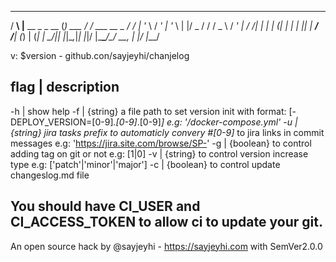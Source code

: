    ___ _                  _        __
  / __\ |__   __ _ _ __  (_) ___  / /  ___   __ _
 / /  | '_ \ / _' | '_ \ | |/ _ \/ /  / _ \ / _' |
/ /___| | | | (_| | | | || |  __/ /__| (_) | (_| |
\____/|_| |_|\__,_|_| |_|/ |\___\____/\___/ \__, |
                       |__/                 |___/

  v: $version - github.con/sayjeyhi/chanjelog

flag  |  description
-----------------------------------------------------
-h    |  show help
-f    |  {string} a file path to set version init with format: [- DEPLOY_VERSION=[0-9]*\.[0-9]*\.[0-9]*] e.g: '/docker-compose.yml'
-u    |  {string} jira tasks prefix to automaticly convery #[0-9]* to jira links in commit messages e.g: 'https://jira.site.com/browse/SP-'
-g    |  {boolean} to control adding tag on git or not e.g: [1|0]
-v    |  {string} to control version increase type e.g: ['patch'|'minor'|'major']
-c    |  {boolean} to control update changeslog.md file


You should have CI_USER and CI_ACCESS_TOKEN to allow ci to update your git.
---
An open source hack by @sayjeyhi - https://sayjeyhi.com with SemVer2.0.0
